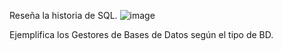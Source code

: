 Reseña la historia de SQL.
![image](https://user-images.githubusercontent.com/103066682/168112565-b9ac4f38-589c-424a-ace7-02f1a0321727.png)


Ejemplifica los Gestores de Bases de Datos según el tipo de BD.
